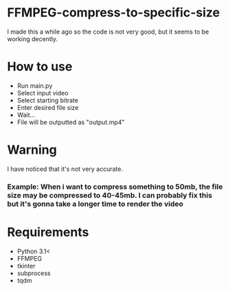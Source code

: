 # FFMPEG-compress-to-specific-size
I made this a while ago so the code is not very good, but it seems to be working decently.

# How to use

- Run main.py
- Select input video
- Select starting bitrate
- Enter desired file size
- Wait...
- File will be outputted as "output.mp4"

# Warning

I have noticed that it's not very accurate.
### Example: When i want to compress something to 50mb, the file size may be compressed to 40-45mb. I can probably fix this but it's gonna take a longer time to render the video

# Requirements

- Python 3.1<
- FFMPEG
- tkinter
- subprocess
- tqdm
